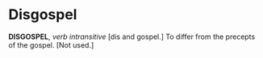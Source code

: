 # Disgospel

**DISGOSPEL**, _verb intransitive_ \[dis and gospel.\] To differ from the precepts of the gospel. \[Not used.\]